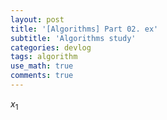 ```yaml
---
layout: post
title: '[Algorithms] Part 02. ex'
subtitle: 'Algorithms study'
categories: devlog
tags: algorithm
use_math: true
comments: true
---
```


$x_1$